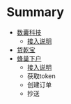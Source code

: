 # Summary

* [数囊科技](README.md)
  * [接入说明](jie-ru-shuo-ming.md)
* [贷乾宝](chapter1.md)
* [蜂巢下户](feng-chao-xia-hu.md)
  * [接入说明](feng-chao-xia-hu/jie-ru-shuo-ming.md)
  * 获取token
  * 创建订单
  * 抄送

